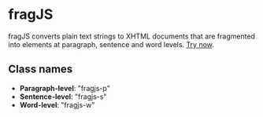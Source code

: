 # fragJS
fragJS converts plain text strings to XHTML documents that are fragmented into elements at paragraph, sentence and word levels. [Try now](https://ozdefir.github.io/fragJS/).

## Class names
*   __Paragraph-level__: "fragjs-p"
*   __Sentence-level__: "fragjs-s"
*   __Word-level__: "fragjs-w"

